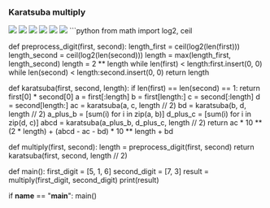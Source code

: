 ### Karatsuba multiply
<img src="https://render.githubusercontent.com/render/math?math=\overline{ab} \cdot \overline{cd}=">
<img src="https://render.githubusercontent.com/render/math?math=(a\cdot 10 + b)\cdot(c\cdot 10 + d)=">
<img src="https://render.githubusercontent.com/render/math?math=a\cdot c \cdot 100 + a\cdot d \cdot 10 + b\cdot c\cdot 10 + b\cdot d=">
<img src="https://render.githubusercontent.com/render/math?math=a\cdot c \cdot 100 + (a\cdot d + b\cdot c)\cdot 10 + b\cdot d=">
<img src="https://render.githubusercontent.com/render/math?math=a\cdot c \cdot 100 + ((a + b)\cdot(c + d) - a\cdot c - b\cdot d)\cdot 10 + b\cdot d">
<img src="https://render.githubusercontent.com/render/math?math=r + y">
```python
from math import log2, ceil


def preprocess_digit(first, second):
    length_first = ceil(log2(len(first)))
    length_second = ceil(log2(len(second)))
    length = max(length_first, length_second)
    length = 2 ** length
    while len(first) < length:first.insert(0, 0)
    while len(second) < length:second.insert(0, 0)
    return length


def karatsuba(first, second, length):
    if len(first) == len(second) == 1:
        return first[0] * second[0]
    a = first[:length]
    b = first[length:]
    c = second[:length]
    d = second[length:]
    ac = karatsuba(a, c, length // 2)
    bd = karatsuba(b, d, length // 2)
    a_plus_b = [sum(i) for i in zip(a, b)]
    d_plus_c = [sum(i) for i in zip(d, c)]
    abcd = karatsuba(a_plus_b, d_plus_c, length // 2)
    return ac * 10 ** (2 * length) + (abcd - ac - bd) * 10 ** length + bd


def multiply(first, second):
    length = preprocess_digit(first, second)
    return karatsuba(first, second, length // 2)
    

def main():
    first_digit = [5, 1, 6]
    second_digit = [7, 3]
    result = multiply(first_digit, second_digit)
    print(result)


if __name__ == "__main__":
    main()
```
